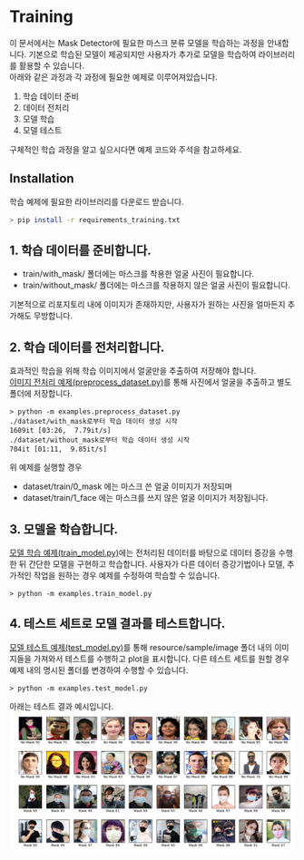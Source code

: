 # Training
이 문서에서는 Mask Detector에 필요한 마스크 분류 모델을 학습하는 과정을 안내합니다.
기본으로 학습된 모델이 제공되지만 사용자가 추가로 모델을 학습하여 라이브러리를 활용할 수 있습니다.<br/>
아래와 같은 과정과 각 과정에 필요한 예제로 이루어져있습니다.<br/>
1. 학습 데이터 준비
2. 데이터 전처리
3. 모델 학습
4. 모델 테스트

구체적인 학습 과정을 알고 싶으시다면 예제 코드와 주석을 참고하세요.
## Installation

학습 예제에 필요한 라이브러리를 다운로드 받습니다.
```bash
> pip install -r requirements_training.txt
```
## 1. 학습 데이터를 준비합니다.
- train/with_mask/ 폴더에는 마스크를 착용한 얼굴 사진이 필요합니다.
- train/without_mask/ 폴더에는 마스크를 착용하지 않은 얼굴 사진이 필요합니다.

기본적으로 리포지토리 내에 이미지가 존재하지만, 사용자가 원하는 사진을 얼마든지 추가해도 무방합니다.<br/>

## 2. 학습 데이터를 전처리합니다.
효과적인 학습을 위해 학습 이미지에서 얼굴만을 추출하여 저장해야 합니다.<br/>
[이미지 전처리 예제(preprocess_dataset.py)](../examples/preprocess_dataset.py)를 통해 사진에서 얼굴을 추출하고 별도 폴더에 저장합니다.
```python3
> python -m examples.preprocess_dataset.py
./dataset/with_mask로부터 학습 데이터 생성 시작
1609it [03:26,  7.79it/s]
./dataset/without_mask로부터 학습 데이터 생성 시작
704it [01:11,  9.85it/s]
```
위 예제를 실행할 경우
- dataset/train/0_mask 에는 마스크 쓴 얼굴 이미지가 저장되며
- dataset/train/1_face 에는 마스크를 쓰지 않은 얼굴 이미지가 저장됩니다.

## 3. 모델을 학습합니다.
[모델 학습 예제(train_model.py)](../examples/train_model.py)에는 전처리된 데이터를 바탕으로 데이터 증강을 수행한 뒤 
간단한 모델을 구현하고 학습합니다. 사용자가 다른 데이터 증강기법이나 모델, 추가적인 작업을 원하는 경우 예제를 수정하여 학습할 수  있습니다.
```python3
> python -m examples.train_model.py
```

## 4. 테스트 세트로 모델 결과를 테스트합니다.
[모델 테스트 예제(test_model.py)](../examples/test_model.py)를 통해 
resource/sample/image 폴더 내의 이미지들을 가져와서 테스트를 수행하고 plot을 표시합니다. 
다른 테스트 세트를 원할 경우 예제 내의 명시된 폴더를 변경하여 수행할 수 있습니다.
```python3
> python -m examples.test_model.py
```
아래는 테스트 결과 예시입니다.<br/>
![test.png](../resource/readme/test.png)